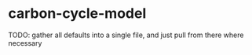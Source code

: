 # carbon-cycle-model

TODO: gather all defaults into a single file, and just pull from there where necessary